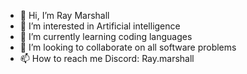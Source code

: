 - 👋 Hi, I’m Ray Marshall
- 👀 I’m interested in Artificial intelligence 
- 🌱 I’m currently learning coding languages
- 💞️ I’m looking to collaborate on all software problems 
- 📫 How to reach me Discord:  Ray.marshall
